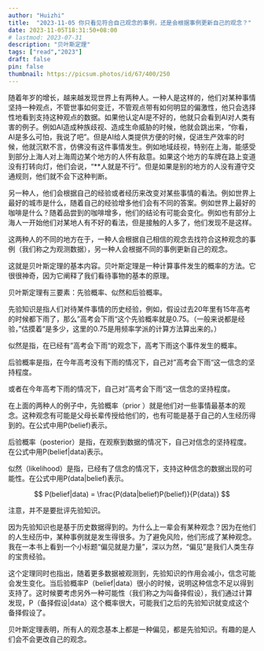 ```yaml
---
author: "Huizhi"
title:  "2023-11-05 你只看见符合自己观念的事例，还是会根据事例更新自己的观念？" 
date: 2023-11-05T18:31:50+08:00 
# lastmod: 2023-07-31
description: "贝叶斯定理"
tags: ["read","2023"]
draft: false
pin: false
thumbnail: https://picsum.photos/id/67/400/250
---
```


随着年岁的增长，越来越发现世界上有两种人。一种人是这样的，他们对某种事情坚持一种观点，不管世事如何变迁，不管观点带有如何明显的偏激性，他只会选择性地看到支持这种观点的数据。如果他认定AI是不好的，他就只会看到AI对人类有害的例子。例如AI造成种族歧视、造成生命威胁的时候，他就会跳出来，“你看，AI是多么可怕，我说了吧”。但是AI给人类提供方便的时候，促进生产效率的时候，他就沉默不言，仿佛没有这件事情发生。例如地域歧视，特别在上海，能感受到部分上海人对上海周边某个地方的人怀有敌意。如果这个地方的车牌在路上变道没有打转向灯，他们会说，“**人就是不行”。但是如果是别的地方的人没有遵守交通规则，他们就不会下这种判断。

另一种人，他们会根据自己的经验或者经历来改变对某些事情的看法。例如世界上最好的城市是什么，随着自己的经验增多他们会有不同的答案。例如世界上最好的咖啡是什么？随着品尝到的咖啡增多，他们的结论有可能会变化。例如也有部分上海人一开始他们对某地人有不好的看法，但是接触的人多了，他们发现不是这样。

这两种人的不同的地方在于，一种人会根据自己相信的观念去找符合这种观念的事例（我们称之为观测数据），另一种人会根据不同的事例更新自己的观念。

这就是贝叶斯定理的基本内容。贝叶斯定理是一种计算事件发生的概率的方法。它很很神奇，因为它阐释了我们看待事物的基本的原理。

贝叶斯定理有三要素：先验概率、似然和后验概率。

先验知识是指人们对待某件事情的历史经验，例如，假设过去20年里有15年高考的时候都下雨了，那么”高考会下雨“这个先验概率就是0.75。（一般来说都是经验，”估摸着“是多少，这里的0.75是用频率学派的计算方法算出来的。）

似然是指，在已经有”高考会下雨“的观念下，高考下雨这个事件发生的概率。

后验概率是指，在今年高考没有下雨的情况下，自己对”高考会下雨“这一信念的坚持程度。

或者在今年高考下雨的情况下，自己对”高考会下雨“这一信念的坚持程度。

在上面的两种人的例子中，先验概率（prior ）就是他们对一些事情最基本的观念。这种观念有可能是父母长辈传授给他们的，也有可能是基于自己的人生经历得到的。在公式中用P(belief)表示。

后验概率（posterior）是指，在观察到数据的情况下，自己对信念的坚持程度。在公式中用P(belief|data)表示。

似然（likelihood）是指，已经有了信念的情况下，支持这种信念的数据出现的可能性。在公式中用P(data|belief)表示。

$$
P(belief|data) = \frac{P(data|belief)P(belief)}{P(data)}
$$

注意，并不是要批评先验知识。

因为先验知识也是基于历史数据得到的。为什么上一辈会有某种观念？因为在他们的人生经历中，某种事例就是发生得很多。为了避免风险，他们形成了某种观念。我在一本书上看到一个小标题“偏见就是力量”，深以为然，“偏见”是我们人类生存的宝贵经验。

这个定理同时也指出，随着更多数据被观测到，先验知识的作用会减小，信念可能会发生变化。当后验概率P（belief|data）很小的时候，说明这种信念不足以得到支持了。这时候要考虑另外一种可能性（我们称之为叫备择假设），我们通过计算发现，P（备择假设|data）这个概率很大，可能我们之后的先验知识就变成这个备择假设了。

贝叶斯定理表明，所有人的观念基本上都是一种偏见，都是先验知识。有趣的是人们会不会更改自己的观念。